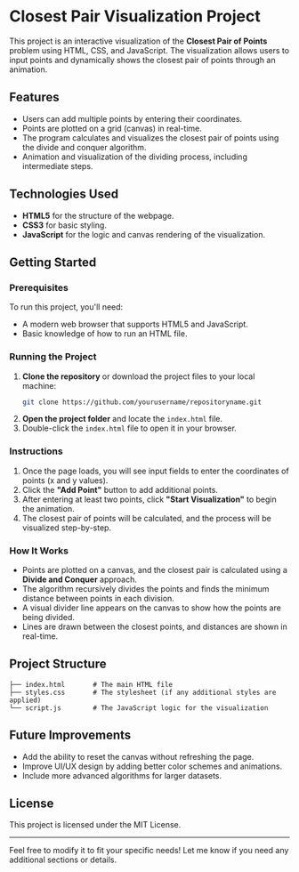 # Closest Pair Visualization Project

This project is an interactive visualization of the **Closest Pair of Points** problem using HTML, CSS, and JavaScript. The visualization allows users to input points and dynamically shows the closest pair of points through an animation.

## Features
- Users can add multiple points by entering their coordinates.
- Points are plotted on a grid (canvas) in real-time.
- The program calculates and visualizes the closest pair of points using the divide and conquer algorithm.
- Animation and visualization of the dividing process, including intermediate steps.

## Technologies Used
- **HTML5** for the structure of the webpage.
- **CSS3** for basic styling.
- **JavaScript** for the logic and canvas rendering of the visualization.

## Getting Started

### Prerequisites
To run this project, you'll need:
- A modern web browser that supports HTML5 and JavaScript.
- Basic knowledge of how to run an HTML file.

### Running the Project
1. **Clone the repository** or download the project files to your local machine:
   ```bash
   git clone https://github.com/yourusername/repositoryname.git
   ```
2. **Open the project folder** and locate the `index.html` file.
3. Double-click the `index.html` file to open it in your browser.

### Instructions
1. Once the page loads, you will see input fields to enter the coordinates of points (x and y values).
2. Click the **"Add Point"** button to add additional points.
3. After entering at least two points, click **"Start Visualization"** to begin the animation.
4. The closest pair of points will be calculated, and the process will be visualized step-by-step.

### How It Works
- Points are plotted on a canvas, and the closest pair is calculated using a **Divide and Conquer** approach.
- The algorithm recursively divides the points and finds the minimum distance between points in each division.
- A visual divider line appears on the canvas to show how the points are being divided.
- Lines are drawn between the closest points, and distances are shown in real-time.

## Project Structure
```
├── index.html       # The main HTML file
├── styles.css       # The stylesheet (if any additional styles are applied)
└── script.js        # The JavaScript logic for the visualization
```

## Future Improvements
- Add the ability to reset the canvas without refreshing the page.
- Improve UI/UX design by adding better color schemes and animations.
- Include more advanced algorithms for larger datasets.

## License
This project is licensed under the MIT License.

---

Feel free to modify it to fit your specific needs! Let me know if you need any additional sections or details.
